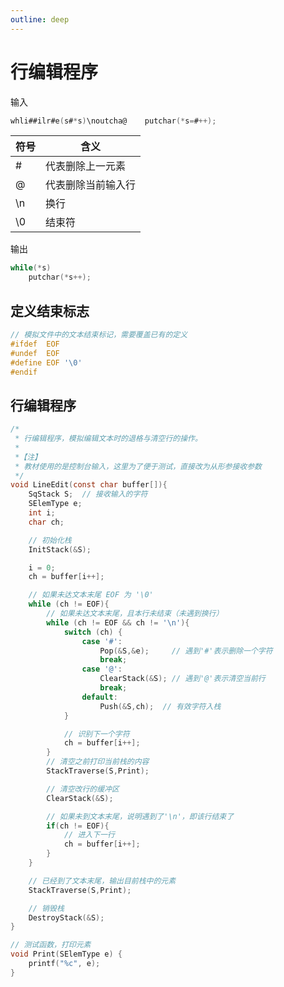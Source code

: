 ```yaml
---
outline: deep
---
```


# 行编辑程序

输入

```c
whli##ilr#e(s#*s)\noutcha@    putchar(*s=#++);
```

| 符号 | 含义               |
| ---- | ------------------ |
| #    | 代表删除上一元素   |
| @    | 代表删除当前输入行 |
| \n   | 换行               |
| \0   | 结束符             |

输出

```c
while(*s)
    putchar(*s++);
```

## 定义结束标志

```c
// 模拟文件中的文本结束标记，需要覆盖已有的定义
#ifdef  EOF
#undef  EOF
#define EOF '\0'
#endif
```

## 行编辑程序

```c
/*
 * 行编辑程序，模拟编辑文本时的退格与清空行的操作。
 *
 *【注】
 * 教材使用的是控制台输入，这里为了便于测试，直接改为从形参接收参数
 */
void LineEdit(const char buffer[]){
    SqStack S;  // 接收输入的字符
    SElemType e;
    int i;
    char ch;

    // 初始化栈
    InitStack(&S);

    i = 0;
    ch = buffer[i++];

    // 如果未达文本末尾 EOF 为 '\0'
    while (ch != EOF){
        // 如果未达文本末尾，且本行未结束（未遇到换行）
        while (ch != EOF && ch != '\n'){
            switch (ch) {
                case '#':
                    Pop(&S,&e);     // 遇到'#'表示删除一个字符
                    break;
                case '@':
                    ClearStack(&S); // 遇到'@'表示清空当前行
                    break;
                default:
                    Push(&S,ch);  // 有效字符入栈
            }

            // 识别下一个字符
            ch = buffer[i++];
        }
        // 清空之前打印当前栈的内容
        StackTraverse(S,Print);

        // 清空改行的缓冲区
        ClearStack(&S);

        // 如果未到文本末尾，说明遇到了'\n'，即该行结束了
        if(ch != EOF){
            // 进入下一行
            ch = buffer[i++];
        }
    }

    // 已经到了文本末尾，输出目前栈中的元素
    StackTraverse(S,Print);

    // 销毁栈
    DestroyStack(&S);
}

// 测试函数，打印元素
void Print(SElemType e) {
    printf("%c", e);
}
```

